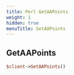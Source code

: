 ```yaml
---
title: Perl GetAAPoints
weight: 1
hidden: true
menuTitle: GetAAPoints
---
```

## GetAAPoints
```perl
$client->GetAAPoints()
```